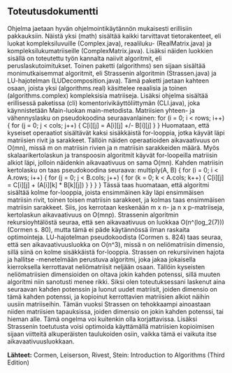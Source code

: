 ## Toteutusdokumentti

Ohjelma jaetaan hyvän ohjelmointikäytännön mukaisesti erillisiin pakkauksiin. Näistä yksi (math) sisältää kaikki tarvittavat tietorakenteet, eli luokat kompleksiluvuille (Complex.java), reaaliluku- (RealMatrix.java) ja kompleksilukumatriiseille (ComplexMatrix.java). Lisäksi näiden luokkien sisällä on toteutettu työn kannalta naiivit algoritmit, eli peruslaskutoimitukset. Toinen paketti (algorithms) sen sijaan sisältää monimutkaisemmat algoritmit, eli Strassenin algoritmin (Strassen.java) ja LU-hajotelman (LUDecomposition.java). Tämä paketti jaetaan kahteen osaan, joista yksi (algorithms.real) käsittelee reaalisia ja toinen (algorithms.complex) kompleksisia matriiseja. Lisäksi ohjelma sisältää erillisessä paketissa (cli) komentorivikäyttöliittymän (CLI.java), joka käynnistetään Main-luokan main-metodista.
Matriisien yhteen- ja vähennyslasku on pseudokoodina seuraavanlainen:
for (i = 0; i < rows; i++) {
  for (j = 0; j < cols; j++) {
    C[i][j] = A[i][j] +/- B[i][j]
  }
}
Huomataan, että kyseiset operaatiot sisältävät kaksi sisäkkäistä for-looppia, jotka käyvät läpi matriisien rivit ja sarakkeet. Tällöin näiden operaatioiden aikavaativuus on O(mn), missä m on matriisin rivien ja n matriisin sarakkeiden määrä. Myös skalaarikertolaskun ja transpoosin algoritmit käyvät for-loopeilla matriisin alkiot läpi, jolloin näidenkin aikavaativuus on sama O(mn). Kahden matriisin kertolasku on taas pseudokoodina seuraava:
multiply(A, B) {
  for (i = 0; i < A.rows; i++) {
    for (j = 0; j < B.cols; j++) {
      for (k = 0; k < A.cols; k++) {
        C[i][j] = C[i][j] + (A[i][k] * B[k][j])
      }
    }
  }
}
Tässä taas huomataan, että algoritmi sisältää kolme for-looppia, joista ensimmäinen käy läpi ensimmäisen matriisin rivit, toinen toisen matriisin sarakkeet, ja kolmas taas ensimmäisen matriisin sarakkeet. Siis, jos kerrotaan keskenään m x n- ja n x p-matriiseja, kertolaskun aikavaativuus on O(mnp).
Strassenin algoritmin rekursioyhtälöstä seuraa, että sen aikavaativuus on luokkaa O(n^(log_2(7))) (Cormen s. 80), mutta tämä ei päde käytännössä ilman raskaita optimointeja. LU-hajotelman pseudokoodista (Cormen s. 824) taas seuraa, että sen aikavaativuusluokka on O(n^3), missä n on neliömatriisin dimensio, sillä siinä on kolme sisäkkäistä for-looppia.
Strassen on rekursiivinen hajota ja hallitse -menetelmään perustuva algoritmi, joka jakaa jokaisella kierroksella kerrottavat neliömatriisit neljään osaan. Tällöin kyseisten neliömatriisien dimensioiden on oltava jokin kahden potenssi, sillä muuten algoritmi niin sanotusti menee rikki. Siksi olen toteutuksessani laskenut aina seuraavan kahden potenssin ja luonut uudet matriisit, joiden dimensio on tämä kahden potenssi, ja kopioinut kerrottavien matriisien alkiot näihin uusiin matriiseihin. Tämän vuoksi Strassen on tehokkaampi ainoastaan niiden matriisien tapauksissa, joiden dimensio on jokin kahden potenssi, tai hieman alle. Tämä ongelma voi kuitenkin olla korjattavissa. Lisäksi Strassenin toetutusta voisi optimoida käyttämällä matriisien kopioimisen sijaan viitteitä alkuperäisten taulukoiden osiin, vaikka tämä ei vaikuta itse aikavaativuusluokkaan.

**Lähteet:** Cormen, Leiserson, Rivest, Stein: Introduction to Algorithms (Third Edition)
